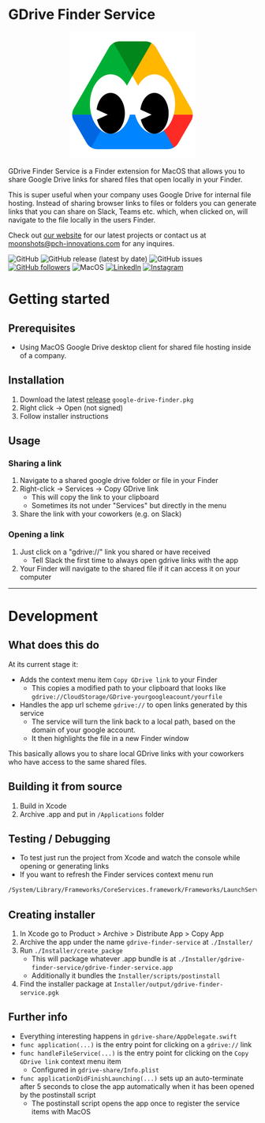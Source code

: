 # GDrive Finder Service

<p align="center"><img src="gdrive-share/Assets.xcassets/AppIcon.appiconset/google-eyes.png" alt="GDrive Finder Service Logo" width="256" height="256"></p>

GDrive Finder Service is a Finder extension for MacOS that allows you to share Google Drive links for shared files that open locally in your Finder.

This is super useful when your company uses Google Drive for internal file hosting. Instead of sharing browser links to files or folders you can generate links that you can share on Slack, Teams etc. which, when clicked on, will navigate to the file locally in the users Finder.

Check out [our website](https://pch-innovations.com) for our latest projects or contact us at [moonshots@pch-innovations.com](mailto:moonshots@pch-innovations.com) for any inquires.

![GitHub](https://img.shields.io/github/license/pch-innovations/gdrive-finder-service)
![GitHub release (latest by date)](https://img.shields.io/github/v/release/pch-innovations/gdrive-finder-service)
![GitHub issues](https://img.shields.io/github/issues/pch-innovations/gdrive-finder-service)
[![GitHub followers](https://img.shields.io/github/followers/pch-innovations?label=Follow%20PCH%20Innovations&style=social)](https://github.com/pch-innovations)
![MacOS](https://img.shields.io/badge/mac%20os-000000?style=for-the-badge&logo=apple&logoColor=white)
[![LinkedIn](https://img.shields.io/badge/LinkedIn-0077B5?style=for-the-badge&logo=linkedin&logoColor=white)](https://www.linkedin.com/company/pch-innovations-gmbh)
[![Instagram](https://img.shields.io/badge/Instagram-E4405F?style=for-the-badge&logo=instagram&logoColor=white)](https://www.instagram.com/pch.innovations/)

# Getting started
## Prerequisites
- Using MacOS Google Drive desktop client for shared file hosting inside of a company.

## Installation

1. Download the latest [release](https://github.com/pch-innovations/gdrive-finder-service/releases) `google-drive-finder.pkg`
2. Right click -> Open (not signed)
3. Follow installer instructions

## Usage

### Sharing a link

1. Navigate to a shared google drive folder or file in your Finder
2. Right-click -> Services -> Copy GDrive link
    - This will copy the link to your clipboard
    - Sometimes its not under "Services" but directly in the menu
3. Share the link with your coworkers (e.g. on Slack)

### Opening a link

1. Just click on a "gdrive://" link you shared or have received
    - Tell Slack the first time to always open gdrive links with the app
2. Your Finder will navigate to the shared file if it can access it on your computer


---
# Development
## What does this do

At its current stage it:

- Adds the context menu item `Copy GDrive link` to your Finder
    - This copies a modified path to your clipboard that looks like `gdrive://CloudStorage/GDrive-yourgoogleacount/yourfile`
- Handles the app url scheme `gdrive://` to open links generated by this service
    - The service will turn the link back to a local path, based on the domain of your google account.
    - It then highlights the file in a new Finder window

This basically allows you to share local GDrive links with your coworkers who have access to the same shared files.

## Building it from source

1. Build in Xcode
2. Archive .app and put in `/Applications` folder

## Testing / Debugging

- To test just run the project from Xcode and watch the console while opening or generating links
- If you want to refresh the Finder services context menu run
 ```sh
 /System/Library/Frameworks/CoreServices.framework/Frameworks/LaunchServices.framework/Support/lsregister -kill -r -domain local -domain system -domain user
 ```

## Creating installer

1. In Xcode go to Product > Archive > Distribute App > Copy App
2. Archive the app under the name `gdrive-finder-service` at `./Installer/`
3. Run `./Installer/create_packge`
    - This will package whatever .app bundle is at `./Installer/gdrive-finder-service/gdrive-finder-service.app`
    - Additionally it bundles the `Installer/scripts/postinstall`
4. Find the installer package at `Installer/output/gdrive-finder-service.pgk`


## Further info

- Everything interesting happens in `gdrive-share/AppDelegate.swift`
- `func application(...)` is the entry point for clicking on a `gdrive://` link
- `func handleFileService(...)` is the entry point for clicking on the `Copy GDrive link` context menu item
    - Configured in `gdrive-share/Info.plist`
- `func applicationDidFinishLaunching(...)` sets up an auto-terminate after 5 seconds to close the app automatically when it has been opened by the postinstall script
    - The postinstall script opens the app once to register the service items with MacOS
